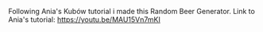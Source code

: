 Following Ania's Kubów tutorial i made this Random Beer Generator.
Link to Ania's tutorial: https://youtu.be/MAU15Vn7mKI